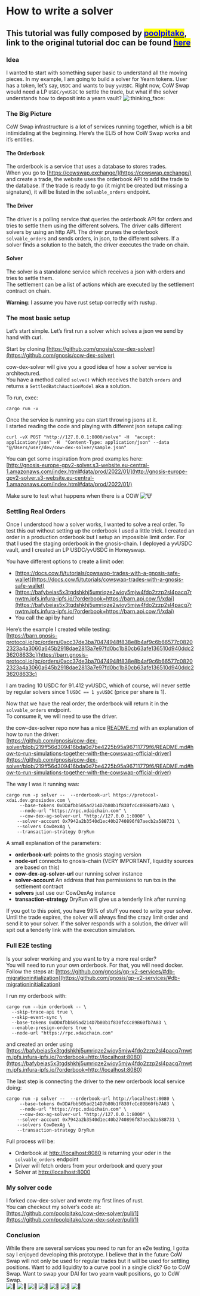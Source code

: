 # How to write a solver

## This tutorial was fully composed by [<mark style="color:blue;">poolpitako</mark>](https://twitter.com/poolpitako), link to the original tutorial doc can be found <mark style="color:blue;"></mark> [<mark style="color:blue;">here</mark> <mark style="color:yellow;"></mark> ](https://hackmd.io/Qx3i17ZMRLSFFNyw0tn8sQ?view)<mark style="color:yellow;"></mark>

### Idea <a href="#idea" id="idea"></a>

I wanted to start with something super basic to understand all the moving pieces. In my example, I am going to build a solver for Yearn tokens. User has a token, let’s say, `USDC` and wants to buy `yvUSDC`. Right now, CoW Swap would need a LP `USDC/yvUSDC` to settle the trade, but what if the solver understands how to deposit into a yearn vault? ![:thinking\_face:](https://assets.hackmd.io/build/emojify.js/dist/images/basic/thinking\_face.png)

### The Big Picture <a href="#the-big-picture" id="the-big-picture"></a>

CoW Swap infrastructure is a lot of services running together, which is a bit intimidating at the beginning. Here’s the ELI5 of how CoW Swap works and it’s entities.

#### The Orderbook <a href="#the-orderbook" id="the-orderbook"></a>

The orderbook is a service that uses a database to stores trades.\
When you go to [https://cowswap.exchange/](https://cowswap.exchange/) and create a trade, the website uses the orderbook API to add the trade to the database. If the trade is ready to go (it might be created but missing a signature), it will be listed in the `solvable_orders` endpoint.

#### The Driver <a href="#the-driver" id="the-driver"></a>

The driver is a polling service that queries the orderbook API for orders and tries to settle them using the different solvers. The driver calls different solvers by using an http API. The driver prunes the orderbook `solvable_orders` and sends orders, in json, to the different solvers. If a solver finds a solution to the batch, the driver executes the trade on chain.

#### Solver <a href="#solver" id="solver"></a>

The solver is a standalone service which receives a json with orders and tries to settle them.\
The settlement can be a list of actions which are executed by the settlement contract on chain.

**Warning**: I assume you have rust setup correctly with rustup.

### The most basic setup <a href="#the-most-basic-setup" id="the-most-basic-setup"></a>

Let’s start simple. Let’s first run a solver which solves a json we send by hand with curl.

Start by cloning [https://github.com/gnosis/cow-dex-solver](https://github.com/gnosis/cow-dex-solver)

cow-dex-solver will give you a good idea of how a solver service is architectured.\
You have a method called `solve()` which receives the batch `orders` and returns a `SettledBatchAuctionModel` aka a solution.

To run, exec:

```
cargo run -v 
```

Once the service is running you can start throwing jsons at it.\
I started reading the code and playing with different json setups calling:

```
curl -vX POST "http://127.0.0.1:8000/solve" -H  "accept: application/json" -H  "Content-Type: application/json" --data "@/Users/user/dev/cow-dex-solver/sample.json"
```

You can get some inspiration from prod examples here:\
[http://gnosis-europe-gpv2-solver.s3-website.eu-central-1.amazonaws.com/index.html#data/prod/2022/01/](http://gnosis-europe-gpv2-solver.s3-website.eu-central-1.amazonaws.com/index.html#data/prod/2022/01/)

Make sure to test what happens when there is a COW ![:cow:](https://assets.hackmd.io/build/emojify.js/dist/images/basic/cow.png)

### Settling Real Orders <a href="#settling-real-orders" id="settling-real-orders"></a>

Once I understood how a solver works, I wanted to solve a real order. To test this out without setting up the orderbook I used a little trick. I created an order in a production orderbook but I setup an impossible limit order. For that I used the staging orderbook in the gnosis-chain. I deployed a yvUSDC vault, and I created an LP USDC/yvUSDC in Honeyswap.

You have different options to create a limit oder:

* [https://docs.cow.fi/tutorials/cowswap-trades-with-a-gnosis-safe-wallet](https://docs.cow.fi/tutorials/cowswap-trades-with-a-gnosis-safe-wallet)
* [https://bafybeias5x3tgdshkhj5umriqze2wioy5mjw4fdo2zzp2sl4pacq7rnwtm.ipfs.infura-ipfs.io/?orderbook=https://barn.api.cow.fi/xdai](https://bafybeias5x3tgdshkhj5umriqze2wioy5mjw4fdo2zzp2sl4pacq7rnwtm.ipfs.infura-ipfs.io/?orderbook=https://barn.api.cow.fi/xdai)
* You call the api by hand

Here’s the example I created while testing:\
[https://barn.gnosis-protocol.io/gc/orders/0xcc37de3ba70474948f838e8b4af9c6b66577c08202323a4a3060a645b2918dae2813a7e97fd0bc1b80cb63afe136510d940ddc236208633c](https://barn.gnosis-protocol.io/gc/orders/0xcc37de3ba70474948f838e8b4af9c6b66577c08202323a4a3060a645b2918dae2813a7e97fd0bc1b80cb63afe136510d940ddc236208633c)

I am trading 10 USDC for 91.412 yvUSDC, which of course, will never settle by regular solvers since 1 `USDC == 1 yvUSDC` (price per share is 1).

Now that we have the real order, the orderbook will return it in the `solvable_orders` endpoint.\
To consume it, we will need to use the driver.

the cow-dex-solver repo now has a nice [README.md](http://readme.md/) with an explanation of how to run the driver:\
[https://github.com/gnosis/cow-dex-solver/blob/219ff56d309416bda0d7be4225b95a96711779f6/README.md#how-to-run-simulations-together-with-the-cowswap-official-driver](https://github.com/gnosis/cow-dex-solver/blob/219ff56d309416bda0d7be4225b95a96711779f6/README.md#how-to-run-simulations-together-with-the-cowswap-official-driver)

The way I was it running was:

```
cargo run -p solver --  --orderbook-url https://protocol-xdai.dev.gnosisdev.com \
     --base-tokens 0xDDAfbb505ad214D7b80b1f830fcCc89B60fb7A83 \
     --node-url "https://rpc.xdaichain.com" \
     --cow-dex-ag-solver-url "http://127.0.0.1:8000" \
    --solver-account 0x7942a2b3540d1ec40b2740896f87aecb2a588731 \
    --solvers CowDexAg \
    --transaction-strategy DryRun
```

A small explanation of the parameters:

* **orderbook-url**: points to the gnosis staging version
* **node-url** connects to gnosis-chain (VERY IMPORTANT, liquidity sources are based on this)
* **cow-dex-ag-solver-url** our running solver instance
* **solver-account** An address that has permissions to run txs in the settlement contract
* **solvers** just use our CowDexAg instance
* **transaction-strategy** DryRun will give us a tenderly link after running

If you got to this point, you have 99% of stuff you need to write your solver.\
Until the trade expires, the solver will always find the crazy limit order and send it to your solver. If the solver responds with a solution, the driver will spit out a tenderly link with the execution simulation.

### Full E2E testing <a href="#full-e2e-testing" id="full-e2e-testing"></a>

Is your solver working and you want to try a more real order?\
You will need to run your own orderbook. For that, you will need docker.\
Follow the steps at: [https://github.com/gnosis/gp-v2-services/#db-migrationinitialization](https://github.com/gnosis/gp-v2-services/#db-migrationinitialization)

I run my orderbook with:

```
cargo run --bin orderbook -- \
  --skip-trace-api true \
  --skip-event-sync \
  --base-tokens 0xDDAfbb505ad214D7b80b1f830fcCc89B60fb7A83 \
  --enable-presign-orders true \
  --node-url "https://rpc.xdaichain.com"
```

and created an order using [https://bafybeias5x3tgdshkhj5umriqze2wioy5mjw4fdo2zzp2sl4pacq7rnwtm.ipfs.infura-ipfs.io/?orderbook=http://localhost:8080](https://bafybeias5x3tgdshkhj5umriqze2wioy5mjw4fdo2zzp2sl4pacq7rnwtm.ipfs.infura-ipfs.io/?orderbook=http://localhost:8080)

The last step is connecting the driver to the new orderbook local service doing:

```
cargo run -p solver --  --orderbook-url http://localhost:8080 \
     --base-tokens 0xDDAfbb505ad214D7b80b1f830fcCc89B60fb7A83 \
     --node-url "https://rpc.xdaichain.com" \
     --cow-dex-ag-solver-url "http://127.0.0.1:8000" \
    --solver-account 0x7942a2b3540d1ec40b2740896f87aecb2a588731 \
    --solvers CowDexAg \
    --transaction-strategy DryRun
```

Full process will be:

* Orderbook at [http://localhost:8080](http://localhost:8080/) is returning your oder in the `solvable_orders` endpoint
* Driver will fetch orders from your orderbook and query your
* Solver at [http://localhost:8000](http://localhost:8000/)

### My solver code <a href="#my-solver-code" id="my-solver-code"></a>

I forked cow-dex-solver and wrote my first lines of rust.\
You can checkout my solver’s code at:\
[https://github.com/poolpitako/cow-dex-solver/pull/1](https://github.com/poolpitako/cow-dex-solver/pull/1)

### Conclusion <a href="#conclusion" id="conclusion"></a>

While there are several services you need to run for an e2e testing, I gotta say I enjoyed developing this prototype. I believe that in the future CoW Swap will not only be used for regular trades but it will be used for settling positions. Want to add liquidity to a curve pool in a single click? Go to CoW Swap. Want to swap your DAI for two yearn vault positions, go to CoW Swap.\
![:cow2:](https://assets.hackmd.io/build/emojify.js/dist/images/basic/cow2.png) ![:cow2:](https://assets.hackmd.io/build/emojify.js/dist/images/basic/cow2.png) ![:cow2:](https://assets.hackmd.io/build/emojify.js/dist/images/basic/cow2.png) ![:cow2:](https://assets.hackmd.io/build/emojify.js/dist/images/basic/cow2.png) ![:cow2:](https://assets.hackmd.io/build/emojify.js/dist/images/basic/cow2.png) ![:cow2:](https://assets.hackmd.io/build/emojify.js/dist/images/basic/cow2.png) ![:cow2:](https://assets.hackmd.io/build/emojify.js/dist/images/basic/cow2.png)
